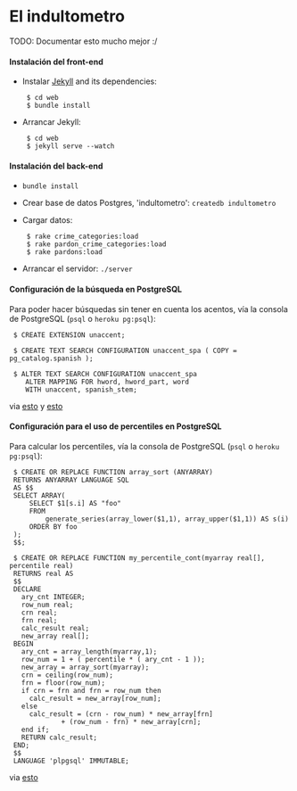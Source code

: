 El indultometro 
===============

TODO: Documentar esto mucho mejor :/

#### Instalación del front-end

 * Instalar [Jekyll][1] and its dependencies:

        $ cd web
        $ bundle install
        
 * Arrancar Jekyll:

        $ cd web
        $ jekyll serve --watch

[1]: http://jekyllbootstrap.com/usage/jekyll-quick-start.html

#### Instalación del back-end

 * `bundle install`
 
 * Crear base de datos Postgres, 'indultometro': `createdb indultometro`
 
 * Cargar datos: 

        $ rake crime_categories:load
        $ rake pardon_crime_categories:load
        $ rake pardons:load
 
 * Arrancar el servidor: `./server`
 
#### Configuración de la búsqueda en PostgreSQL

Para poder hacer búsquedas sin tener en cuenta los acentos, vía la consola de PostgreSQL (`psql` o `heroku pg:psql`):

     $ CREATE EXTENSION unaccent;
     
     $ CREATE TEXT SEARCH CONFIGURATION unaccent_spa ( COPY = pg_catalog.spanish );

     $ ALTER TEXT SEARCH CONFIGURATION unaccent_spa
        ALTER MAPPING FOR hword, hword_part, word
        WITH unaccent, spanish_stem;

via [esto](https://devcenter.heroku.com/articles/heroku-postgres-extensions-postgis-full-text-search#full-text-search-dictionaries) y [esto](http://domas.monkus.lt/full-text-search-postgresql)

#### Configuración para el uso de percentiles en PostgreSQL

Para calcular los percentiles, vía la consola de PostgreSQL (`psql` o `heroku pg:psql`):

     $ CREATE OR REPLACE FUNCTION array_sort (ANYARRAY)
     RETURNS ANYARRAY LANGUAGE SQL
     AS $$
     SELECT ARRAY(
         SELECT $1[s.i] AS "foo"
         FROM
             generate_series(array_lower($1,1), array_upper($1,1)) AS s(i)
         ORDER BY foo
     );
     $$;
     
     $ CREATE OR REPLACE FUNCTION my_percentile_cont(myarray real[], percentile real)
     RETURNS real AS
     $$
     DECLARE
       ary_cnt INTEGER;
       row_num real;
       crn real;
       frn real;
       calc_result real;
       new_array real[];
     BEGIN
       ary_cnt = array_length(myarray,1);
       row_num = 1 + ( percentile * ( ary_cnt - 1 ));
       new_array = array_sort(myarray);
       crn = ceiling(row_num);
       frn = floor(row_num);
       if crn = frn and frn = row_num then
         calc_result = new_array[row_num];
       else
         calc_result = (crn - row_num) * new_array[frn] 
                 + (row_num - frn) * new_array[crn];
       end if;
       RETURN calc_result;
     END;
     $$
     LANGUAGE 'plpgsql' IMMUTABLE;

via [esto](http://stackoverflow.com/questions/14300004/postgresql-equivalent-of-oracles-percentile-cont-function/14309370#14309370)
